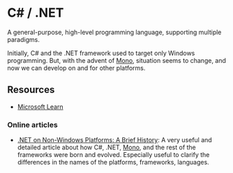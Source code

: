 C# / .NET
=========

A general-purpose, high-level programming language, supporting multiple paradigms.

Initially, C# and the .NET framework used to target only Windows programming.
But, with the advent of [Mono], situation seems to change, and now we can develop
on and for other platforms.

Resources
---------

 - [Microsoft Learn](https://learn.microsoft.com/en-us/dotnet/csharp/)

### Online articles ###

 - [.NET on Non-Windows Platforms: A Brief History][two-wrongs]:
   A very useful and detailed article about how C#, .NET, [Mono], and the rest of the frameworks
   were born and evolved.  Especially useful to clarify the differences in the names of the
   platforms, frameworks, languages.


[Mono]:		https://www.mono-project.com/

[two-wrongs]:	https://two-wrongs.com/dotnet-on-non-windows-platforms-brief-historic-summary.html
